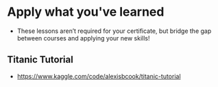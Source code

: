 # Apply what you've learned

- These lessons aren’t required for your certificate, but bridge the gap between courses and applying your new skills!

## Titanic Tutorial

- https://www.kaggle.com/code/alexisbcook/titanic-tutorial